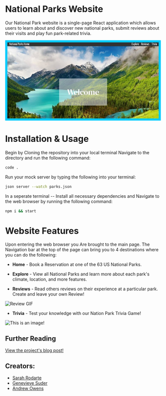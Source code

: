 # National Parks Website 

Our National Park website is a single-page React application which allows users to learn about and discover new national parks, submit reviews about their visits and play fun park-related trivia.

![This is an image of the website!](public/images/homepage.jpg)

# Installation & Usage

Begin by Cloning the repository into your local terminal
Navigate to the directory and run the following command:
```bash
code .
```
Run your mock server by typing the following into your terminal:
```bash
json server --watch parks.json
```
In a seperate terminal -- Install all necessary dependencies and Navigate to the web browser by running the following command:
```bash
npm i && start
```

# Website Features

Upon entering the web browser you Are brought to the main page.
The Navigation bar at the top of the page can bring you to 4 destinations where you can do the following:

* <b>Home</b> - Book a Reservation at one of the 63 US National Parks.

* <b>Explore</b> - View all National Parks and learn more about each park's climate, location, and more features.

* <b>Reviews</b> - Read others reviews on their experience at a particular park. Create and leave your own Review!

![Review GIF](https://media.giphy.com/media/PkLBT5I9YCkgAHvCZD/giphy.gif)

* <b>Trivia</b> - Test your knowledge with our Nation Park Trivia Game!
 
![This is an image!]()


## Further Reading
[View the project's blog post!](https://medium.com/@andrrowens/b248f5b0e20a)

## Creators:
* [Sarah Rodarte](https://github.com/srodarte1)
* [Genevieve Suder](https://github.com/genevievesuder)
* [Andrew Owens](https://github.com/andrrowens)

